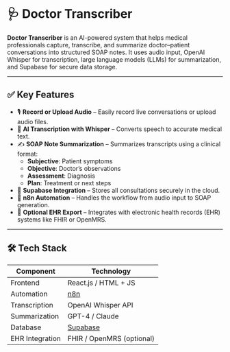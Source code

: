 # 🩺 Doctor Transcriber

**Doctor Transcriber** is an AI-powered system that helps medical professionals capture, transcribe, and summarize doctor–patient conversations into structured SOAP notes. It uses audio input, OpenAI Whisper for transcription, large language models (LLMs) for summarization, and Supabase for secure data storage.

---

## ✅ Key Features

- 🎙️ **Record or Upload Audio** – Easily record live conversations or upload audio files.
- 🧠 **AI Transcription with Whisper** – Converts speech to accurate medical text.
- ✍️ **SOAP Note Summarization** – Summarizes transcripts using a clinical format:
  - **Subjective**: Patient symptoms  
  - **Objective**: Doctor’s observations  
  - **Assessment**: Diagnosis  
  - **Plan**: Treatment or next steps
- 💾 **Supabase Integration** – Stores all consultations securely in the cloud.
- 🔄 **n8n Automation** – Handles the workflow from audio input to SOAP generation.
- 🏥 **Optional EHR Export** – Integrates with electronic health records (EHR) systems like FHIR or OpenMRS.

---

## 🛠️ Tech Stack

| Component      | Technology                        |
|----------------|------------------------------------|
| Frontend       | React.js / HTML + JS              |
| Automation     | [n8n](https://n8n.io)             |
| Transcription  | OpenAI Whisper API                |
| Summarization  | GPT-4 / Claude                    |
| Database       | [Supabase](https://supabase.com)  |
| EHR Integration| FHIR / OpenMRS (optional)         |
